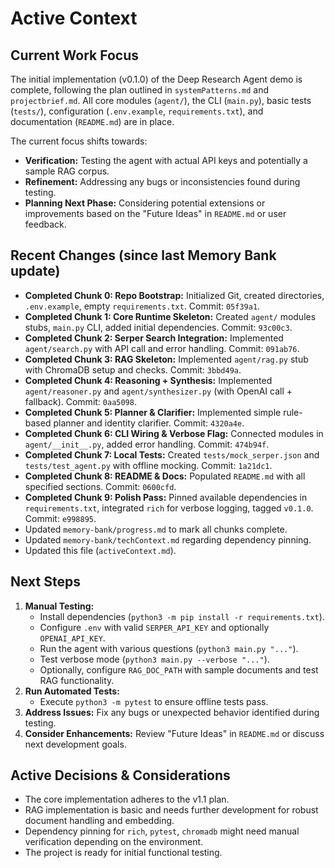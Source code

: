 # Active Context

## Current Work Focus

The initial implementation (v0.1.0) of the Deep Research Agent demo is complete, following the plan outlined in `systemPatterns.md` and `projectbrief.md`. All core modules (`agent/`), the CLI (`main.py`), basic tests (`tests/`), configuration (`.env.example`, `requirements.txt`), and documentation (`README.md`) are in place.

The current focus shifts towards:
- **Verification:** Testing the agent with actual API keys and potentially a sample RAG corpus.
- **Refinement:** Addressing any bugs or inconsistencies found during testing.
- **Planning Next Phase:** Considering potential extensions or improvements based on the "Future Ideas" in `README.md` or user feedback.

## Recent Changes (since last Memory Bank update)

- **Completed Chunk 0: Repo Bootstrap:** Initialized Git, created directories, `.env.example`, empty `requirements.txt`. Commit: `05f39a1`.
- **Completed Chunk 1: Core Runtime Skeleton:** Created `agent/` modules stubs, `main.py` CLI, added initial dependencies. Commit: `93c00c3`.
- **Completed Chunk 2: Serper Search Integration:** Implemented `agent/search.py` with API call and error handling. Commit: `091ab76`.
- **Completed Chunk 3: RAG Skeleton:** Implemented `agent/rag.py` stub with ChromaDB setup and checks. Commit: `3bbd49a`.
- **Completed Chunk 4: Reasoning + Synthesis:** Implemented `agent/reasoner.py` and `agent/synthesizer.py` (with OpenAI call + fallback). Commit: `0aa5098`.
- **Completed Chunk 5: Planner & Clarifier:** Implemented simple rule-based planner and identity clarifier. Commit: `4320a4e`.
- **Completed Chunk 6: CLI Wiring & Verbose Flag:** Connected modules in `agent/__init__.py`, added error handling. Commit: `474b94f`.
- **Completed Chunk 7: Local Tests:** Created `tests/mock_serper.json` and `tests/test_agent.py` with offline mocking. Commit: `1a21dc1`.
- **Completed Chunk 8: README & Docs:** Populated `README.md` with all specified sections. Commit: `0600cfd`.
- **Completed Chunk 9: Polish Pass:** Pinned available dependencies in `requirements.txt`, integrated `rich` for verbose logging, tagged `v0.1.0`. Commit: `e998895`.
- Updated `memory-bank/progress.md` to mark all chunks complete.
- Updated `memory-bank/techContext.md` regarding dependency pinning.
- Updated this file (`activeContext.md`).

## Next Steps

1.  **Manual Testing:**
    *   Install dependencies (`python3 -m pip install -r requirements.txt`).
    *   Configure `.env` with valid `SERPER_API_KEY` and optionally `OPENAI_API_KEY`.
    *   Run the agent with various questions (`python3 main.py "..."`).
    *   Test verbose mode (`python3 main.py --verbose "..."`).
    *   Optionally, configure `RAG_DOC_PATH` with sample documents and test RAG functionality.
2.  **Run Automated Tests:**
    *   Execute `python3 -m pytest` to ensure offline tests pass.
3.  **Address Issues:** Fix any bugs or unexpected behavior identified during testing.
4.  **Consider Enhancements:** Review "Future Ideas" in `README.md` or discuss next development goals.

## Active Decisions & Considerations

- The core implementation adheres to the v1.1 plan.
- RAG implementation is basic and needs further development for robust document handling and embedding.
- Dependency pinning for `rich`, `pytest`, `chromadb` might need manual verification depending on the environment.
- The project is ready for initial functional testing.
